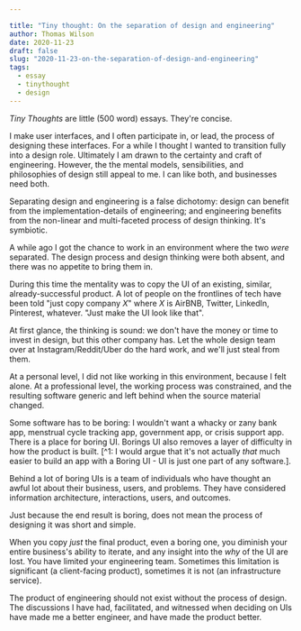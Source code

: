 ```yaml
---

title: "Tiny thought: On the separation of design and engineering"
author: Thomas Wilson
date: 2020-11-23
draft: false
slug: "2020-11-23-on-the-separation-of-design-and-engineering"
tags:
  - essay
  - tinythought
  - design
---
```


_Tiny Thoughts_ are little (500 word) essays. They're concise.

I make user interfaces, and I often participate in, or lead, the process of designing these interfaces. For a while I thought I wanted to transition fully into a design role. Ultimately I am drawn to the certainty and craft of engineering. However, the the mental models, sensibilities, and philosophies of design still appeal to me. I can like both, and businesses need both.

Separating design and engineering is a false dichotomy: design can benefit from the implementation-details of engineering; and engineering benefits from the non-linear and multi-faceted process of design thinking. It's symbiotic.

A while ago I got the chance to work in an environment where the two _were_ separated. The design process and design thinking were both absent, and there was no appetite to bring them in.

During this time the mentality was to copy the UI of an existing, similar, already-successful product. A lot of people on the frontlines of tech have been told "just copy company _X_" where _X_ is AirBNB, Twitter, LinkedIn, Pinterest, whatever. "Just make the UI look like that".

At first glance, the thinking is sound: we don't have the money or time to invest in design, but this other company has. Let the whole design team over at Instagram/Reddit/Uber do the hard work, and we'll just steal from them.

At a personal level, I did not like working in this environment, because I felt alone. At a professional level, the working process was constrained, and the resulting software generic and left behind when the source material changed.

Some software has to be boring: I wouldn't want a whacky or zany bank app, menstrual cycle tracking app, government app, or crisis support app. There is a place for boring UI. Borings UI also removes a layer of difficulty in how the product is built. [^1: I would argue that it's not actually _that_ much easier to build an app with a Boring UI - UI is just one part of any software.].

Behind a lot of boring UIs is a team of individuals who have thought an awful lot about their business, users, and problems. They have considered information architecture, interactions, users, and outcomes.

Just because the end result is boring, does not mean the process of designing it was short and simple.

When you copy _just_ the final product, even a boring one, you diminish your entire business's ability to iterate, and any insight into the _why_ of the UI are lost. You have limited your engineering team. Sometimes this limitation is significant (a client-facing product), sometimes it is not (an infrastructure service).

The product of engineering should not exist without the process of design. The discussions I have had, facilitated, and witnessed when deciding on UIs have made me a better engineer, and have made the product better.
